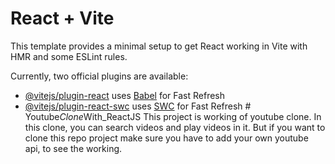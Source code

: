 # React + Vite

This template provides a minimal setup to get React working in Vite with HMR and some ESLint rules.

Currently, two official plugins are available:

- [@vitejs/plugin-react](https://github.com/vitejs/vite-plugin-react/blob/main/packages/plugin-react/README.md) uses [Babel](https://babeljs.io/) for Fast Refresh
- [@vitejs/plugin-react-swc](https://github.com/vitejs/vite-plugin-react-swc) uses [SWC](https://swc.rs/) for Fast Refresh
#   Y o u t u b e _ C l o n e _ W i t h _ R e a c t J S 
This project is working of youtube clone. In this clone, you can search videos and play videos in it. But if you want to clone this repo project make sure you have to add your own youtube api, to see the working.
